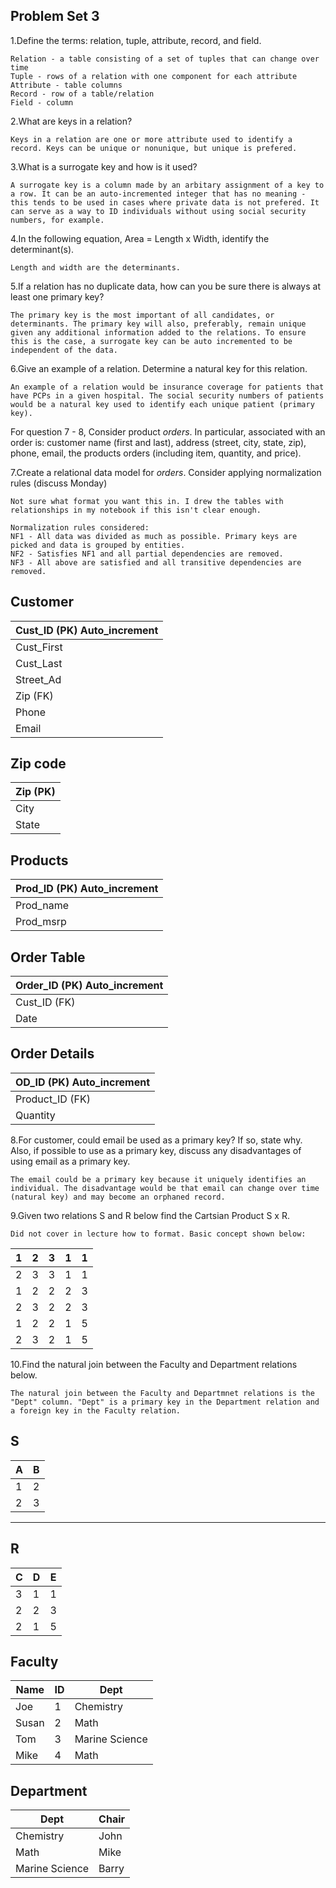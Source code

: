 ## Problem Set 3 

1.Define the terms: relation, tuple, attribute, record, and field.

```
Relation - a table consisting of a set of tuples that can change over time
Tuple - rows of a relation with one component for each attribute
Attribute - table columns
Record - row of a table/relation
Field - column
```

2.What are keys in a relation?

`
Keys in a relation are one or more attribute used to identify a record. Keys can be unique or nonunique, but unique is prefered.
`

3.What is a surrogate key and how is it used?

`
A surrogate key is a column made by an arbitary assignment of a key to a row. It can be an auto-incremented integer that has no meaning - this tends to be used in cases where private data is not prefered. It can serve as a way to ID individuals without using social security numbers, for example.
`

4.In the following equation, Area = Length x Width, identify the determinant(s).

`
Length and width are the determinants.
`

5.If a relation has no duplicate data, how can you be sure there is always at least one primary key?

`
The primary key is the most important of all candidates, or determinants. The primary key will also, preferably, remain unique given any additional information added to the relations. To ensure this is the case, a surrogate key can be auto incremented to be independent of the data. 
`

6.Give an example of a relation.  Determine a natural key for this relation.

`
An example of a relation would be insurance coverage for patients that have PCPs in a given hospital. The social security numbers of patients would be a natural key used to identify each unique patient (primary key). 
`

  For question 7 - 8, Consider product *orders*.  In particular, associated with an order is: customer name (first and last), address (street, city, state, zip), phone, email, the products orders (including item, quantity, and price).  

7.Create a relational data model for *orders*.  Consider applying normalization rules (discuss Monday)

`
Not sure what format you want this in. I drew the tables with relationships in my notebook if this isn't clear enough.
`
```
Normalization rules considered: 
NF1 - All data was divided as much as possible. Primary keys are picked and data is grouped by entities.
NF2 - Satisfies NF1 and all partial dependencies are removed.
NF3 - All above are satisfied and all transitive dependencies are removed.
```

Customer
------------
| Cust_ID (PK) Auto_increment |
|---|
| Cust_First  |  
| Cust_Last | 
| Street_Ad | 
| Zip (FK) |
| Phone |
| Email |

Zip code
------------
| Zip (PK) | 
|---|
| City  |  
| State | 

Products
------------
| Prod_ID (PK) Auto_increment | 
|---|
| Prod_name  |  
| Prod_msrp |

Order Table
------------
| Order_ID (PK) Auto_increment |
|---|
| Cust_ID (FK) |
| Date |  

Order Details
------------
| OD_ID (PK) Auto_increment |
|---|
| Product_ID (FK) |
| Quantity |  

8.For customer, could email be used as a primary key?  If so, state why.  Also, if possible to use as a primary key, discuss any disadvantages of using email as a primary key.

`
The email could be a primary key because it uniquely identifies an individual. The disadvantage would be that email can change over time (natural key) and may become an orphaned record. 
`

9.Given two relations S and R below find the Cartsian Product S x R. 

`
Did not cover in lecture how to format. Basic concept shown below:
`

|1|2|3|1|1|
|---|---|---|---|---|
|2|3|3|1|1|
|1|2|2|2|3|
|2|3|2|2|3|
|1|2|2|1|5|
|2|3|2|1|5|


10.Find the natural join between the Faculty and Department relations below.

`
The natural join between the Faculty and Departmnet relations is the "Dept" column. "Dept" is a primary key in the Department relation and a foreign key in the Faculty relation. 
`


S
--------------
| A | B |
|---|---|
| 1 | 2 |
| 2 | 3 |
---------

R
------------
| C | D | E |
|---|---|---|
| 3 | 1 | 1 |
| 2 | 2 | 3 |
| 2 | 1 | 5 |



Faculty
--------------
| Name | ID | Dept |
|-------|----|----------------|
| Joe | 1 | Chemistry |
| Susan | 2 | Math |
| Tom | 3 | Marine Science |
| Mike | 4 | Math |


Department
------------
| Dept | Chair  |
|---|---|
| Chemistry | John |
| Math | Mike |
| Marine Science | Barry |
